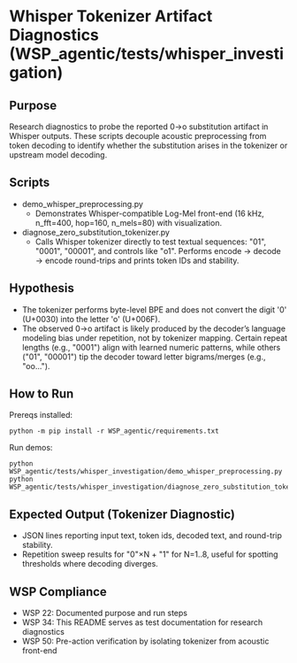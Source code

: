 # Whisper Tokenizer Artifact Diagnostics (WSP_agentic/tests/whisper_investigation)

## Purpose
Research diagnostics to probe the reported 0→o substitution artifact in Whisper outputs. These scripts decouple acoustic preprocessing from token decoding to identify whether the substitution arises in the tokenizer or upstream model decoding.

## Scripts
- demo_whisper_preprocessing.py
  - Demonstrates Whisper-compatible Log-Mel front-end (16 kHz, n_fft=400, hop=160, n_mels=80) with visualization.
- diagnose_zero_substitution_tokenizer.py
  - Calls Whisper tokenizer directly to test textual sequences: "01", "0001", "00001", and controls like "o1". Performs encode → decode → encode round-trips and prints token IDs and stability.

## Hypothesis
- The tokenizer performs byte-level BPE and does not convert the digit '0' (U+0030) into the letter 'o' (U+006F).
- The observed 0→o artifact is likely produced by the decoder’s language modeling bias under repetition, not by tokenizer mapping. Certain repeat lengths (e.g., "0001") align with learned numeric patterns, while others ("01", "00001") tip the decoder toward letter bigrams/merges (e.g., "oo...").

## How to Run
Prereqs installed:
```
python -m pip install -r WSP_agentic/requirements.txt
```
Run demos:
```
python WSP_agentic/tests/whisper_investigation/demo_whisper_preprocessing.py
python WSP_agentic/tests/whisper_investigation/diagnose_zero_substitution_tokenizer.py
```

## Expected Output (Tokenizer Diagnostic)
- JSON lines reporting input text, token ids, decoded text, and round-trip stability.
- Repetition sweep results for "0"×N + "1" for N=1..8, useful for spotting thresholds where decoding diverges.

## WSP Compliance
- WSP 22: Documented purpose and run steps
- WSP 34: This README serves as test documentation for research diagnostics
- WSP 50: Pre-action verification by isolating tokenizer from acoustic front-end

